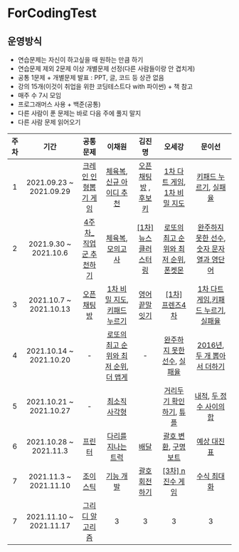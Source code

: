 # ForCodingTest

## 운영방식
* 연습문제는 자신이 하고싶을 때 원하는 만큼 하기
* 연습문제 제외 2문제 이상 개별문제 선정(다른 사람들이랑 안 겹치게)
* 공통 1문제 + 개별문제 발표 : PPT, 글, 코드 등 상관 없음
* 강의 15개(이것이 취업을 위한 코딩테스트다 with 파이썬) + 책 참고
* 매주 수 7시 모임
* 프로그래머스 사용 + 백준(공통)
* 다른 사람이 푼 문제는 바로 다음 주에 풀지 말지
* 다른 사람 문제 읽어오기

| 주차 | 기간 | 공통문제 | 이채원 | 김진명 | 오세강 | 문이선 |
|:---:|:---:|:---:|:---:|:---:|:---:|:---:|
| 1 |2021.09.23 ~ 2021.09.29| [크레인 인형뽑기 게임](https://programmers.co.kr/learn/courses/30/lessons/64061) | [체육복](https://programmers.co.kr/learn/courses/30/lessons/42862), [신규 아이디 추천](https://programmers.co.kr/learn/courses/30/lessons/72410) | [오픈채팅방](https://programmers.co.kr/learn/courses/30/lessons/42888) , [후보키](https://programmers.co.kr/learn/courses/30/lessons/42890) | [1차 다트 게임](https://programmers.co.kr/learn/courses/30/lessons/17682), [1차 비밀 지도](https://programmers.co.kr/learn/courses/30/lessons/17681) | [키패드 누르기](https://programmers.co.kr/learn/courses/30/lessons/67256), [실패율](https://programmers.co.kr/learn/courses/30/lessons/42889) |
|2|2021.9.30 ~ 2021.10.6|[4주차_직업군 추천하기](https://programmers.co.kr/learn/courses/30/lessons/84325) | [체육복](https://programmers.co.kr/learn/courses/30/lessons/42862),[모의고사](https://programmers.co.kr/learn/courses/30/lessons/42840)|[[1차] 뉴스 클러스터링](https://programmers.co.kr/learn/courses/30/lessons/17677?language=python3)|[로또의 최고 순위와 최저 순위](https://programmers.co.kr/learn/courses/30/lessons/77484),[폰켓몬](https://programmers.co.kr/learn/courses/30/lessons/1845)|[완주하지 못한 선수](https://programmers.co.kr/learn/courses/30/lessons/42576),[숫자 문자열과 영단어](https://programmers.co.kr/learn/courses/30/lessons/81301)|
|3|2021.10.7 ~ 2021.10.13|[오픈채팅방](https://programmers.co.kr/learn/courses/30/lessons/42888?language=python3) | [1차 비밀 지도](https://programmers.co.kr/learn/courses/30/lessons/17681),[키패드 누르기](https://programmers.co.kr/learn/courses/30/lessons/67256)|[영어 끝말잇기](https://programmers.co.kr/learn/courses/30/lessons/12981?language=python3)|[[1차] 프렌즈4차](https://programmers.co.kr/learn/courses/30/lessons/17679?language=python3)|[1차 다트 게임](https://programmers.co.kr/learn/courses/30/lessons/17682),[키패드 누르기](https://programmers.co.kr/learn/courses/30/lessons/67256), [실패율](https://programmers.co.kr/learn/courses/30/lessons/42889)|
|4|2021.10.14 ~ 2021.10.20|- |[로또의 최고 순위와 최저 순위](https://programmers.co.kr/learn/courses/30/lessons/77484),[더 맵게](https://programmers.co.kr/learn/courses/30/lessons/42626)|-|[완주하지 못한 선수](https://programmers.co.kr/learn/courses/30/lessons/42576), [실패율](https://programmers.co.kr/learn/courses/30/lessons/42889)|[2016년](https://programmers.co.kr/learn/courses/30/lessons/12901?language=python3), [두 개 뽑아서 더하기](https://programmers.co.kr/learn/courses/30/lessons/68644?language=python3)|
|5|2021.10.21 ~ 2021.10.27|- | [최소직사각형](https://programmers.co.kr/learn/courses/30/lessons/86491)||[거리두기 확인하기](https://programmers.co.kr/learn/courses/30/lessons/81302), [튜플](https://programmers.co.kr/learn/courses/30/lessons/64065)|[내적](https://programmers.co.kr/learn/courses/30/lessons/70128?language=python3), [두 정수 사이의 합](https://programmers.co.kr/learn/courses/30/lessons/12912?language=python3)|
|6|2021.10.28 ~ 2021.11.3|[프린터](https://programmers.co.kr/learn/courses/30/lessons/42587/solution_groups?language=python3&type=my)| [다리를 지나는 트럭](https://programmers.co.kr/learn/courses/30/lessons/42583)|[배달](https://programmers.co.kr/learn/courses/30/lessons/12978)|[괄호 변환](https://programmers.co.kr/learn/courses/30/lessons/60058), [구명보트](https://programmers.co.kr/learn/courses/30/lessons/42885)|[예상 대진표](https://programmers.co.kr/learn/courses/30/lessons/12985)|
|7|2021.11.3 ~ 2021.11.10|[조이스틱](https://programmers.co.kr/learn/courses/30/lessons/42860)|[기능 개발](https://programmers.co.kr/learn/courses/30/lessons/42586)| [괄호 회전하기](https://programmers.co.kr/learn/courses/30/lessons/76502)|[[3차] n진수 게임](https://programmers.co.kr/learn/courses/30/lessons/17687)|[수식 최대화](https://programmers.co.kr/learn/courses/30/lessons/67257)|
|7|2021.11.10 ~ 2021.11.17|[그리디 알고리즘](https://www.acmicpc.net/step/33)|3|3|3|3|
